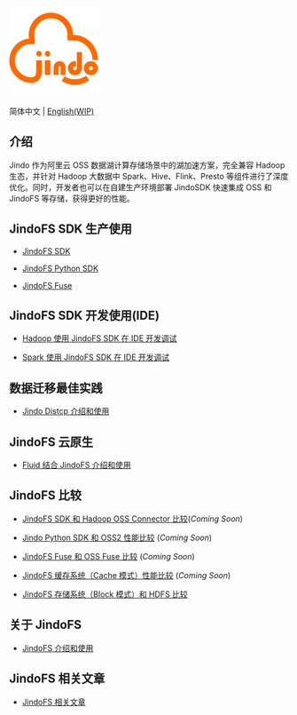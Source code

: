 
![](logo/JindoFS.png)

简体中文 | [English(WIP)](#)

## 介绍

Jindo 作为阿里云 OSS 数据湖计算存储场景中的湖加速方案，完全兼容 Hadoop 生态，并针对 Hadoop 大数据中 Spark、Hive、Flink、Presto 等组件进行了深度优化。同时，开发者也可以在自建生产环境部署 JindoSDK 快速集成 OSS 和 JindoFS 等存储，获得更好的性能。

## JindoFS SDK 生产使用

* [JindoFS SDK](docs/jindofs_sdk_overview.md)

* [JindoFS Python SDK](docs/pyjindo/jindosdk_python_sdk.md)

* [JindoFS Fuse](docs/jindofs_fuse/jindofs_fuse_overview.md)

## JindoFS SDK 开发使用(IDE)

* [Hadoop 使用 JindoFS SDK 在 IDE 开发调试](docs/jindofs_sdk_ide_hadoop.md)

* [Spark 使用 JindoFS SDK 在 IDE 开发调试](docs/jindofs_sdk_ide_spark.md)

## 数据迁移最佳实践

* [Jindo Distcp 介绍和使用](docs/jindo_distcp/jindo_distcp_overview.md)

## JindoFS 云原生

* [Fluid 结合 JindoFS 介绍和使用](docs/jindo_fluid/jindo_fluid_overview.md)

## JindoFS 比较

* [JindoFS SDK 和 Hadoop OSS Connector 比较](#)(*Coming Soon*)

* [Jindo Python SDK 和 OSS2 性能比较](#) (*Coming Soon*)

* [JindoFS Fuse 和 OSS Fuse 比较](#) (*Coming Soon*)

* [JindoFS 缓存系统（Cache 模式）性能比较](#) (*Coming Soon*)

* [JindoFS 存储系统（Block 模式）和 HDFS 比较](docs/comparisions/jindofs_block_vs_hdfs.md)

## 关于 JindoFS

* [JindoFS 介绍和使用](https://help.aliyun.com/document_detail/199488.html)

## JindoFS 相关文章

* [JindoFS 相关文章](docs/jindofs_articles.md)

